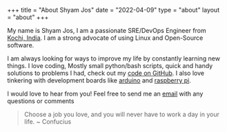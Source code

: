 +++
title = "About Shyam Jos"
date = "2022-04-09"
type = "about"
layout = "about"
+++

My name is Shyam Jos, I am a passionate SRE/DevOps Engineer from [Kochi, India](https://en.wikipedia.org/wiki/Kochi). I am a strong advocate of using Linux and Open-Source software. 

I am always looking for ways to improve my life by constantly learning new things. I love coding, Mostly small python/bash scripts, quick and handy solutions to problems I had, check out my [code on GitHub](https://github.com/shyamjos). I also love tinkering with development boards like [arduino](https://github.com/shyamjos/Arduino_ServerMon) and [raspberry pi](http://shyamjos.com/How-to-update-raspberrypi-firmware-in-kali-linux/). 

I would love to hear from you! Feel free to send me an [email](mailto:shyamjosepp+website@gmail.com) with any questions or comments

>Choose a job you love, and you will never have to work a day in your life. ~ Confucius


